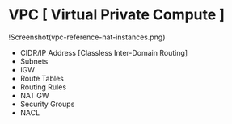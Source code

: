 # VPC [ Virtual Private Compute ]

!Screenshot(vpc-reference-nat-instances.png)

- CIDR/IP Address [Classless Inter-Domain Routing]
- Subnets
- IGW
- Route Tables
- Routing Rules
- NAT GW
- Security Groups
- NACL
